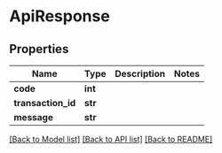 # ApiResponse

## Properties
Name | Type | Description | Notes
------------ | ------------- | ------------- | -------------
**code** | **int** |  | 
**transaction_id** | **str** |  | 
**message** | **str** |  | 

[[Back to Model list]](../README.md#documentation-for-models) [[Back to API list]](../README.md#documentation-for-api-endpoints) [[Back to README]](../README.md)

